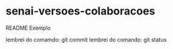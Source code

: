 # senai-versoes-colaboracoes

README Exemplo


lembrei do comamdo: git commit
lembrei do comando: git status
